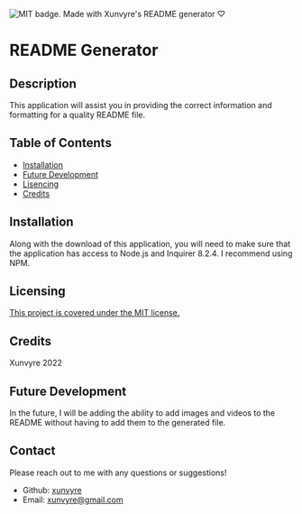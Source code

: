 ![MIT badge.](https://img.shields.io/badge/License-MIT-pink.svg)
Made with Xunvyre's README generator ♡
# README Generator
## Description
This application will assist you in providing the correct information and formatting for a quality README file.
## Table of Contents

* [Installation](https://github.com/xunvyre/rm-gen#installation)
* [Future Development](https://github.com/xunvyre/rm-gen#future-development)
* [Lisencing](https://github.com/xunvyre/rm-gen#contribution)
* [Credits](https://github.com/xunvyre/rm-gen#credits)
## Installation
Along with the download of this application, you will need to make sure that the application has access to Node.js and Inquirer 8.2.4. I recommend using NPM.
## Licensing
[This project is covered under the MIT license.](https://choosealicense.com/licenses/mit/)
## Credits
Xunvyre 2022
## Future Development
In the future, I will be adding the ability to add images and videos to the README without having to add them to the generated file.
## Contact
Please reach out to me with any questions or suggestions!
* Github: [xunvyre](https://github.com/xunvyre/)
* Email: xunvyre@gmail.com
